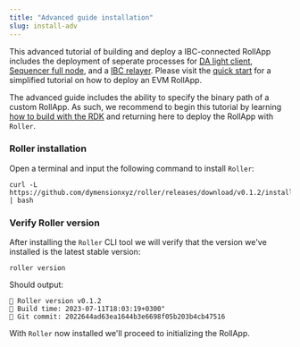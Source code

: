 ```yaml
---
title: "Advanced guide installation"
slug: install-adv
---
```


This advanced tutorial of building and deploy a IBC-connected RollApp includes the deployment of seperate processes for [DA light client](./da-light-client.md), [Sequencer full node](./sequencer.md), and a [IBC relayer](./relayer.md). Please visit the [quick start](../../quick-start/roller-quick/install.md) for a simplified tutorial on how to deploy an EVM RollApp.

The advanced guide includes the ability to specify the binary path of a custom RollApp. As such, we recommend to begin this tutorial by learning [how to build with the RDK](/docs/build/adv-guide/rdk/setup/rdk-repo.md) and returning here to deploy the RollApp with `Roller`.

### Roller installation

Open a terminal and input the following command to install `Roller`:

```
curl -L https://github.com/dymensionxyz/roller/releases/download/v0.1.2/install.sh | bash
```

### Verify Roller version

After installing the `Roller` CLI tool we will verify that the version we've installed is the latest stable version:

```
roller version
```

Should output:

```
💈 Roller version v0.1.2
💈 Build time: 2023-07-11T18:03:19+0300"
💈 Git commit: 2022644ad63ea1644b3e6698f05b203b4cb47516
```

With `Roller` now installed we'll proceed to initializing the RollApp.
